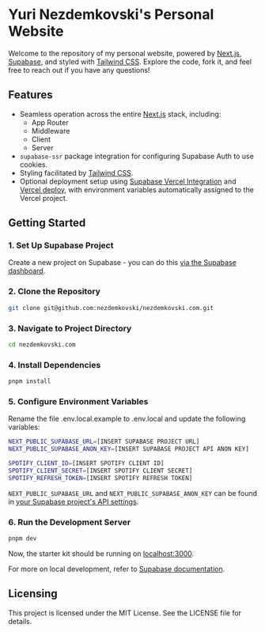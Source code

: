 # Yuri Nezdemkovski's Personal Website

Welcome to the repository of my personal website, powered
by [Next.js](https://nextjs.org), [Supabase](https://supabase.io), and styled
with [Tailwind CSS](https://tailwindcss.com). Explore the code, fork it, and feel free to reach out if you have any
questions!

## Features

- Seamless operation across the entire [Next.js](https://nextjs.org) stack, including:
    - App Router
    - Middleware
    - Client
    - Server
- `supabase-ssr` package integration for configuring Supabase Auth to use cookies.
- Styling facilitated by [Tailwind CSS](https://tailwindcss.com).
- Optional deployment setup using [Supabase Vercel Integration](#deploy-your-own)
  and [Vercel deploy](https://vercel.com), with environment variables automatically assigned to the Vercel project.

## Getting Started

### 1. Set Up Supabase Project

Create a new project on Supabase - you can do this [via the Supabase dashboard](https://supabase.io).

### 2. Clone the Repository

```bash
git clone git@github.com:nezdemkovski/nezdemkovski.com.git
````

### 3. Navigate to Project Directory

```bash
cd nezdemkovski.com
```

### 4. Install Dependencies

```bash
pnpm install
```

### 5. Configure Environment Variables

Rename the file .env.local.example to .env.local and update the following variables:

```bash
NEXT_PUBLIC_SUPABASE_URL=[INSERT SUPABASE PROJECT URL]
NEXT_PUBLIC_SUPABASE_ANON_KEY=[INSERT SUPABASE PROJECT API ANON KEY]

SPOTIFY_CLIENT_ID=[INSERT SPOTIFY CLIENT ID]
SPOTIFY_CLIENT_SECRET=[INSERT SPOTIFY CLIENT SECRET]
SPOTIFY_REFRESH_TOKEN=[INSERT SPOTIFY REFRESH TOKEN]
```

`NEXT_PUBLIC_SUPABASE_URL` and `NEXT_PUBLIC_SUPABASE_ANON_KEY` can be found
in [your Supabase project's API settings](https://supabase.com/dashboard/project/_/settings/api).

### 6. Run the Development Server

```bash
pnpm dev
```

Now, the starter kit should be running on [localhost:3000](http://localhost:3000/).

For more on local development, refer
to [Supabase documentation](https://supabase.com/docs/guides/getting-started/local-development).

## Licensing

This project is licensed under the MIT License. See the LICENSE file for details.